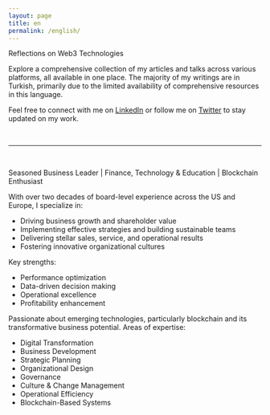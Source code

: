 ```yaml
---
layout: page
title: en
permalink: /english/
---
```

Reflections on Web3 Technologies

Explore a comprehensive collection of my articles and talks across various platforms, all available in one place. The majority of my writings are in Turkish, primarily due to the limited availability of comprehensive resources in this language.

Feel free to connect with me on [LinkedIn](https://www.linkedin.com/in/turansert/) or follow me on [Twitter](https://twitter.com/turansert) to stay updated on my work.

&nbsp;


---

&nbsp;

<p>
Seasoned Business Leader  |  Finance, Technology & Education  |  Blockchain Enthusiast
</p>

With over two decades of board-level experience across the US and Europe, I specialize in:
- Driving business growth and shareholder value
- Implementing effective strategies and building sustainable teams
- Delivering stellar sales, service, and operational results
- Fostering innovative organizational cultures

Key strengths:
- Performance optimization
- Data-driven decision making
- Operational excellence
- Profitability enhancement

Passionate about emerging technologies, particularly blockchain and its transformative business potential.
Areas of expertise:
- Digital Transformation
- Business Development
- Strategic Planning
- Organizational Design
- Governance
- Culture & Change Management
- Operational Efficiency
- Blockchain-Based Systems
